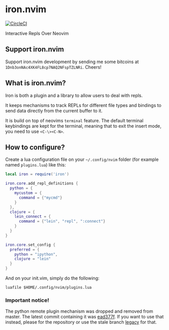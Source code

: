 # iron.nvim

[![CircleCI](https://circleci.com/gh/Vigemus/iron.nvim.svg?style=svg)](https://circleci.com/gh/Vigemus/iron.nvim)

Interactive Repls Over Neovim

## Support iron.nvim
Support iron.nvim development by sending me some bitcoins at `1Dnb3onNAc4XK4FL8cp7NAQ2NFspTZLNRi`.
Cheers!

## What is iron.nvim?

Iron is both a plugin and a library to allow users to deal with repls.

It keeps mechanisms to track REPLs for different file types and bindings to send data directly from the current buffer to it.

It is build on top of neovims `terminal` feature. The default terminal keybindings are kept for the terminal, meaning that to exit the insert mode, you need to use `<C-\><C-N>`.

## How to configure?

Create a lua configuration file on your `~/.config/nvim` folder (for example named `plugins.lua`) like this:

```lua
local iron = require('iron')

iron.core.add_repl_definitions {
  python = {
    mycustom = {
      command = {"mycmd"}
    }
  },
  clojure = {
    lein_connect = {
      command = {"lein", "repl", ":connect"}
    }
  }
}

iron.core.set_config {
  preferred = {
    python = "ipython",
    clojure = "lein"
  }
}
```

And on your init.vim, simply do the following:

```vim
luafile $HOME/.config/nvim/plugins.lua
```

### Important notice!

The python remote plugin mechanism was dropped and removed from master. The latest commit containing it was [ead377f](https://github.com/Vigemus/iron.nvim/commits/ead377f).
If you want to use that instead, please for the repository or use the stale branch [legacy](https://github.com/Vigemus/iron.nvim/commits/legacy) for that.

